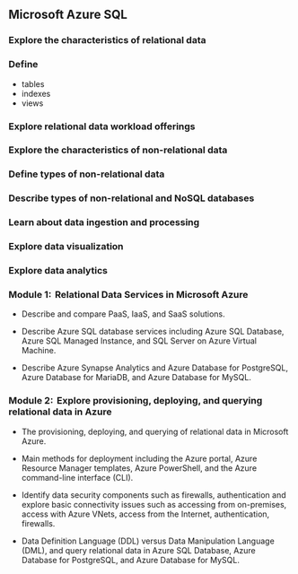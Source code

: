 ## Microsoft Azure SQL
### Explore the characteristics of relational data
### Define 
* tables
* indexes
* views
### Explore relational data workload offerings
### Explore the characteristics of non-relational data
### Define types of non-relational data
### Describe types of non-relational and NoSQL databases
### Learn about data ingestion and processing
### Explore data visualization
### Explore data analytics
### Module 1:   Relational Data Services in Microsoft Azure
* Describe and compare PaaS, IaaS, and SaaS solutions.  

* Describe Azure SQL database services including Azure SQL Database, Azure SQL Managed Instance, and SQL Server on Azure Virtual Machine.  
* Describe Azure Synapse Analytics and Azure Database for PostgreSQL, Azure Database for MariaDB, and Azure Database for MySQL. 
### Module 2:  Explore provisioning, deploying, and querying relational data in Azure
* The provisioning, deploying, and querying of relational data in Microsoft Azure. 
* Main methods for deployment including the Azure portal, Azure Resource Manager templates, Azure PowerShell, and the Azure command-line interface (CLI). 

* Identify data security components such as firewalls, authentication and explore basic connectivity issues such as accessing from on-premises, access with Azure VNets, access from the Internet, authentication, firewalls.  
* Data Definition Language (DDL) versus Data Manipulation Language (DML), and query relational data in Azure SQL Database, Azure Database for PostgreSQL, and Azure Database for MySQL. 
